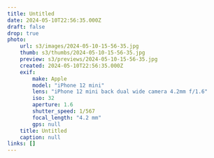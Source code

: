 ```yaml
---
title: Untitled
date: 2024-05-10T22:56:35.000Z
draft: false
drop: true
photo:
    url: s3/images/2024-05-10-15-56-35.jpg
    thumb: s3/thumbs/2024-05-10-15-56-35.jpg
    preview: s3/previews/2024-05-10-15-56-35.jpg
    created: 2024-05-10T22:56:35.000Z
    exif:
        make: Apple
        model: "iPhone 12 mini"
        lens: "iPhone 12 mini back dual wide camera 4.2mm f/1.6"
        iso: 32
        aperture: 1.6
        shutter_speed: 1/567
        focal_length: "4.2 mm"
        gps: null
    title: Untitled
    caption: null
links: []
---
```

